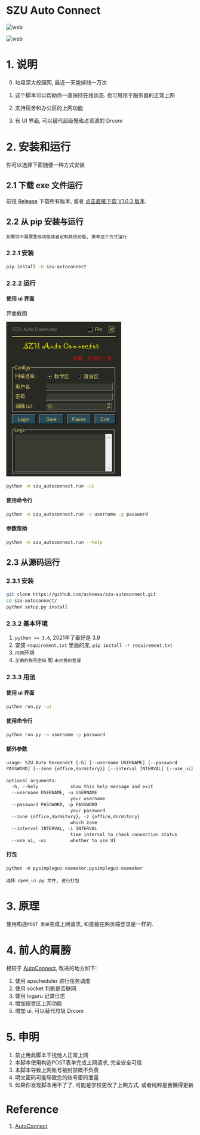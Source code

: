 # SZU Auto Connect

![web](https://img.shields.io/badge/SZU--AutoConnect-v1.0.3-green)

![web](https://img.shields.io/badge/Python-≥3.6-blue)

# 1. 说明

0. 垃圾深大校园网, 最近一天能掉线一万次

1. 这个脚本可以帮助你一直保持在线状态. 也可用用于服务器的正常上网

2. 支持宿舍和办公区的上网功能

3. 有 UI 界面, 可以替代超级慢和占资源的 Drcom

# 2. 安装和运行

你可以选择下面随便一种方式安装

## 2.1 下载 exe 文件运行

前往 [Release](https://github.com/ackness/szu-autoconnect/releases) 下载所有版本, 
或者 [点击直接下载 V1.0.3 版本](https://github.com/ackness/szu-autoconnect/releases/download/v1.0.3/SZU-AutoConnect-V1.0.3.exe).

## 2.2 从 pip 安装与运行 

`如果你不需要重写功能或者定制其他功能, 推荐这个方式运行`

### 2.2.1 安装

```bash
pip install -U szu-autoconnect
```

### 2.2.2 运行

#### 使用 ui 界面

界面截图

![](_assets/ui.png)

```bash
python -m szu_autoconnect.run -ui
```

#### 使用命令行

```bash
python -m szu_autoconnect.run -u username -p password
```

#### 参数帮助

```bash
python -m szu_autoconnect.run --help
```

## 2.3 从源码运行

### 2.3.1 安装

```bash
git clone https://github.com/ackness/szu-autoconnect.git
cd szu-autoconnect/
python setup.py install
```

### 2.3.2 基本环境
1. `python >= 3.6`, 2021年了最好是 3.9 
2. 安装 `requirement.txt` 里面的库, `pip install -r requirement.txt`
3. `内网`环境
4. `正确的账号密码` 和 `未欠费的套餐`

### 2.3.3 用法

#### 使用 ui 界面

```bash
python run.py -ui
```

#### 使用命令行

```bash
python run.py -u username -p password
```

#### 额外参数

```
usage: SZU Auto Reconnect [-h] [--username USERNAME] [--password PASSWORD] [--zone {office,dormitory}] [--interval INTERVAL] [--use_ui]

optional arguments:
  -h, --help            show this help message and exit
  --username USERNAME, -u USERNAME
                        your username
  --password PASSWORD, -p PASSWORD
                        your password
  --zone {office,dormitory}, -z {office,dormitory}
                        which zone
  --interval INTERVAL, -i INTERVAL
                        time interval to check connection status
  --use_ui, -ui         whether to use UI

```

#### 打包

```
python -m pysimplegui-exemaker.pysimplegui-exemaker

选择 open_ui.py 文件, 进行打包
```

# 3. 原理

使用构造`POST 表单`完成上网请求, 和直接在网页端登录是一样的.


# 4. 前人的肩膀

相较于 [AutoConnect](https://github.com/LinusWu/AutoConnect), 改进的地方如下:

1. 使用 apscheduler 进行任务调度
2. 使用 socket 判断是否联网
3. 使用 loguru 记录日志
4. 增加宿舍区上网功能
5. 增加 ui, 可以替代垃圾 Drcom


# 5. 申明

1. 禁止用此脚本干扰他人正常上网
2. 本脚本使用构造POST表单完成上网请求, 完全安全可信
3. 本脚本导致上网账号被封禁概不负责 
4. 明文密码可能导致您的账号密码泄露
5. 如果你发现脚本用不了了, 可能是学校更改了上网方式, 或者纯粹是我懒得更新

# Reference

1. [AutoConnect](https://github.com/LinusWu/AutoConnect)
